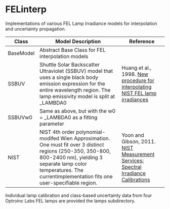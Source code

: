 # FELinterp
Implementations of various FEL Lamp Irradiance models for interpolation and uncertainty propagation.

| Class | Model Description | Reference | 
| ----- | ----------------- | ----------|
| BaseModel | Abstract Base Class for FEL interpolation models | |
| SSBUV     | Shuttle Solar Backscatter Ultraviolet (SSBUV) model that uses a single black body emission expression for the entire wavelength region. The lamp emissivity model is split at _LAMBDA0 | Huang et al., 1998. [New procedure for interpolating NIST FEL lamp irradiances](https://www.gml.noaa.gov/grad/neubrew/docs/publications/Huang_interpolatiopn.pdf) |
| SSBUVw0   | Same as above, but with the w0 = _LAMBDA0 as a fitting parameter | |
| NIST | NIST 4th order polynomial-modifed Wien Approximation.  One must fit over 3 distinct regions (250-350, 350-800, 800-2400 nm), yielding 3 separate lamp color temperatures.  The currentimplementation fits one user-specifiable region. | Yoon and Gibson, 2011. [NIST Measurement Services: Spectral Irradiance Calibrations](https://doi.org/10.6028/NIST.SP.250-89)|

Individual lamp calibration and class-based uncertainty data from four Optroinc Labs FEL lamps are provided the lamps subdirectory.
